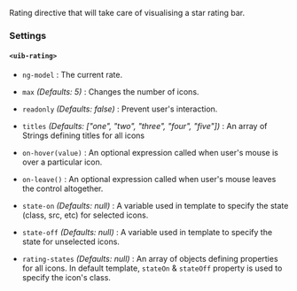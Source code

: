 Rating directive that will take care of visualising a star rating bar.

### Settings ###

#### `<uib-rating>` ####

 * `ng-model` <i class="fa fa-eye-open"></i>
 	:
 	The current rate.

 * `max`
 	_(Defaults: 5)_ :
 	Changes the number of icons.

 * `readonly` <i class="icon-eye-open"></i>
 	_(Defaults: false)_ :
 	Prevent user's interaction.

 * `titles`
 	_(Defaults: ["one", "two", "three", "four", "five"])_ :
 	An array of Strings defining titles for all icons 

 * `on-hover(value)`
 	:
 	An optional expression called when user's mouse is over a particular icon.

 * `on-leave()`
 	:
 	An optional expression called when user's mouse leaves the control altogether.

 * `state-on`
 	_(Defaults: null)_ :
 	A variable used in template to specify the state (class, src, etc) for selected icons.

 * `state-off`
 	_(Defaults: null)_ :
 	A variable used in template to specify the state for unselected icons.

 * `rating-states`
 	_(Defaults: null)_ :
 	An array of objects defining properties for all icons. In default template, `stateOn` & `stateOff` property is used to specify the icon's class.
